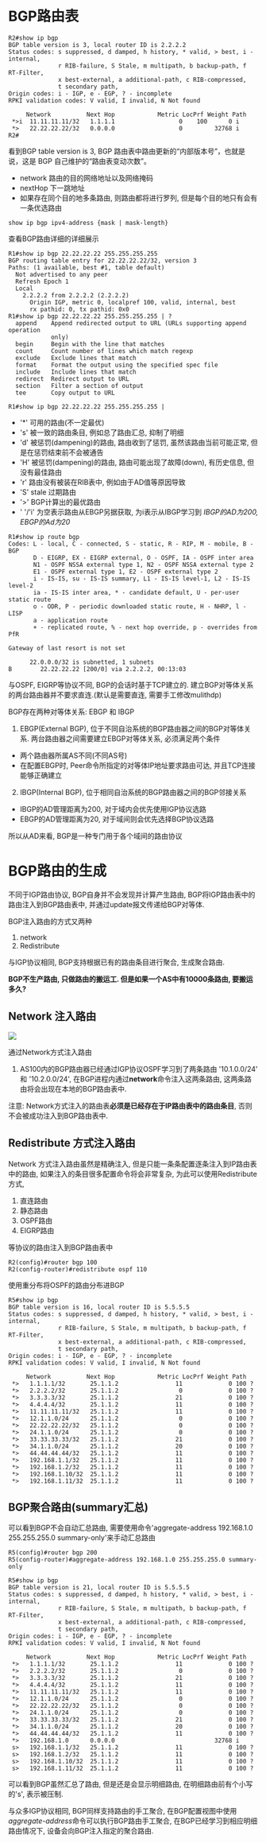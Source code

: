 # BGP路由表

```
R2#show ip bgp
BGP table version is 3, local router ID is 2.2.2.2
Status codes: s suppressed, d damped, h history, * valid, > best, i - internal,
              r RIB-failure, S Stale, m multipath, b backup-path, f RT-Filter,
              x best-external, a additional-path, c RIB-compressed,
              t secondary path,
Origin codes: i - IGP, e - EGP, ? - incomplete
RPKI validation codes: V valid, I invalid, N Not found

     Network          Next Hop            Metric LocPrf Weight Path
 *>i  11.11.11.11/32   1.1.1.1                  0    100      0 i
 *>   22.22.22.22/32   0.0.0.0                  0         32768 i
R2#
```
看到BGP table version is 3, BGP 路由表中路由更新的“内部版本号”，也就是说，这是 BGP 自己维护的“路由表变动次数”。

- network 路由的目的网络地址以及网络掩码
- nextHop 下一跳地址
- 如果存在同个目的地多条路由, 则路由都将进行罗列, 但是每个目的地只有会有一条优选路由

`show ip bgp ipv4-address {mask | mask-length}`

查看BGP路由详细的详细展示

```
R1#show ip bgp 22.22.22.22 255.255.255.255
BGP routing table entry for 22.22.22.22/32, version 3
Paths: (1 available, best #1, table default)
  Not advertised to any peer
  Refresh Epoch 1
  Local
    2.2.2.2 from 2.2.2.2 (2.2.2.2)
      Origin IGP, metric 0, localpref 100, valid, internal, best
      rx pathid: 0, tx pathid: 0x0
R1#show ip bgp 22.22.22.22 255.255.255.255 | ?
  append    Append redirected output to URL (URLs supporting append operation
            only)
  begin     Begin with the line that matches
  count     Count number of lines which match regexp
  exclude   Exclude lines that match
  format    Format the output using the specified spec file
  include   Include lines that match
  redirect  Redirect output to URL
  section   Filter a section of output
  tee       Copy output to URL

R1#show ip bgp 22.22.22.22 255.255.255.255 |
```

- '*' 可用的路由(不一定最优) 
- 's' 被一致的路由条目, 例如总了路由汇总, 抑制了明细
- 'd' 被惩罚(dampening)的路由, 路由收到了惩罚, 虽然该路由当前可能正常, 但是在惩罚结束前不会被通告
- 'H' 被惩罚(dampening)的路由, 路由可能出现了故障(down), 有历史信息, 但没有最佳路由
- 'r' 路由没有被装在RIB表中, 例如由于AD值等原因导致
- 'S' stale 过期路由
- '>' BGP计算出的最优路由
- ' '/'i' 为空表示路由从EBGP另据获取, 为i表示从IBGP学习到
*IBGP的AD为200, EBGP的Ad为20*

```
R1#show ip route bgp
Codes: L - local, C - connected, S - static, R - RIP, M - mobile, B - BGP
       D - EIGRP, EX - EIGRP external, O - OSPF, IA - OSPF inter area
       N1 - OSPF NSSA external type 1, N2 - OSPF NSSA external type 2
       E1 - OSPF external type 1, E2 - OSPF external type 2
       i - IS-IS, su - IS-IS summary, L1 - IS-IS level-1, L2 - IS-IS level-2
       ia - IS-IS inter area, * - candidate default, U - per-user static route
       o - ODR, P - periodic downloaded static route, H - NHRP, l - LISP
       a - application route
       + - replicated route, % - next hop override, p - overrides from PfR

Gateway of last resort is not set

      22.0.0.0/32 is subnetted, 1 subnets
B        22.22.22.22 [200/0] via 2.2.2.2, 00:13:03
```

与OSPF, EIGRP等协议不同, BGP的会话时基于TCP建立的. 建立BGP对等体关系的两台路由器并不要求直连.(默认是需要直连, 需要手工修改mulithdp)


BGP存在两种对等体关系: EBGP 和 IBGP

1. EBGP(External BGP), 位于不同自治系统的BGP路由器之间的BGP对等体关系. 两台路由器之间需要建立EBGP对等体关系, 必须满足两个条件
  - 两个路由器所属AS不同(不同AS号)
  - 在配置EBGP时, Peer命令所指定的对等体IP地址要求路由可达, 并且TCP连接能够正确建立

2. IBGP(Internal BGP), 位于相同自治系统的BGP路由器之间的BGP邻接关系
  - IBGP的AD管理距离为200, 对于域内会优先使用IGP协议选路
  - EBGP的AD管理距离为20, 对于域间则会优先选择BGP协议选路

所以从AD来看, BGP是一种专门用于各个域间的路由协议

# BGP路由的生成

不同于IGP路由协议, BGP自身并不会发现并计算产生路由, BGP将IGP路由表中的路由注入到BGP路由表中, 并通过update报文传递给BGP对等体.

BGP注入路由的方式又两种
1. network
2. Redistribute

与IGP协议相同, BGP支持根据已有的路由条目进行聚合, 生成聚合路由.

**BGP不生产路由, 只做路由的搬运工. 但是如果一个AS中有10000条路由, 要搬运多久?**

## Network 注入路由

![](../image/BGP/170600.png)

通过Network方式注入路由
1. AS100内的BGP路由器已经通过IGP协议OSPF学习到了两条路由 '10.1.0.0/24' 和 '10.2.0.0/24', 在BGP进程内通过**network**命令注入这两条路由, 这两条路由将会出现在本地的BGP路由表中.

注意: Network方式注入的路由表**必须是已经存在于IP路由表中的路由条目**, 否则不会被成功注入到BGP路由表中.

## Redistribute 方式注入路由

Network 方式注入路由虽然是精确注入, 但是只能一条条配置逐条注入到IP路由表中的路由, 如果注入的条目很多配置命令将会非常复杂, 为此可以使用Redistribute方式,
1. 直连路由
2. 静态路由
3. OSPF路由
4. EIGRP路由

等协议的路由注入到BGP路由表中

```
R2(config)#router bgp 100
R2(config-router)#redistribute ospf 110
```

使用重分布将OSPF的路由分布进BGP

```
R5#show ip bgp
BGP table version is 16, local router ID is 5.5.5.5
Status codes: s suppressed, d damped, h history, * valid, > best, i - internal,
              r RIB-failure, S Stale, m multipath, b backup-path, f RT-Filter,
              x best-external, a additional-path, c RIB-compressed,
              t secondary path,
Origin codes: i - IGP, e - EGP, ? - incomplete
RPKI validation codes: V valid, I invalid, N Not found

     Network          Next Hop            Metric LocPrf Weight Path
 *>   1.1.1.1/32       25.1.1.2                11             0 100 ?
 *>   2.2.2.2/32       25.1.1.2                 0             0 100 ?
 *>   3.3.3.3/32       25.1.1.2                21             0 100 ?
 *>   4.4.4.4/32       25.1.1.2                11             0 100 ?
 *>   11.11.11.11/32   25.1.1.2                11             0 100 ?
 *>   12.1.1.0/24      25.1.1.2                 0             0 100 ?
 *>   22.22.22.22/32   25.1.1.2                 0             0 100 ?
 *>   24.1.1.0/24      25.1.1.2                 0             0 100 ?
 *>   33.33.33.33/32   25.1.1.2                21             0 100 ?
 *>   34.1.1.0/24      25.1.1.2                20             0 100 ?
 *>   44.44.44.44/32   25.1.1.2                11             0 100 ?
 *>   192.168.1.1/32   25.1.1.2                11             0 100 ?
 *>   192.168.1.2/32   25.1.1.2                11             0 100 ?
 *>   192.168.1.10/32  25.1.1.2                11             0 100 ?
 *>   192.168.1.11/32  25.1.1.2                11             0 100 ?
```

## BGP聚合路由(summary汇总)

可以看到BGP不会自动汇总路由, 需要使用命令'aggregate-address 192.168.1.0 255.255.255.0 summary-only'来手动汇总路由

```
R5(config)#router bgp 200
R5(config-router)#aggregate-address 192.168.1.0 255.255.255.0 summary-only

R5#show ip bgp
BGP table version is 21, local router ID is 5.5.5.5
Status codes: s suppressed, d damped, h history, * valid, > best, i - internal,
              r RIB-failure, S Stale, m multipath, b backup-path, f RT-Filter,
              x best-external, a additional-path, c RIB-compressed,
              t secondary path,
Origin codes: i - IGP, e - EGP, ? - incomplete
RPKI validation codes: V valid, I invalid, N Not found

     Network          Next Hop            Metric LocPrf Weight Path
 *>   1.1.1.1/32       25.1.1.2                11             0 100 ?
 *>   2.2.2.2/32       25.1.1.2                 0             0 100 ?
 *>   3.3.3.3/32       25.1.1.2                21             0 100 ?
 *>   4.4.4.4/32       25.1.1.2                11             0 100 ?
 *>   11.11.11.11/32   25.1.1.2                11             0 100 ?
 *>   12.1.1.0/24      25.1.1.2                 0             0 100 ?
 *>   22.22.22.22/32   25.1.1.2                 0             0 100 ?
 *>   24.1.1.0/24      25.1.1.2                 0             0 100 ?
 *>   33.33.33.33/32   25.1.1.2                21             0 100 ?
 *>   34.1.1.0/24      25.1.1.2                20             0 100 ?
 *>   44.44.44.44/32   25.1.1.2                11             0 100 ?
 *>   192.168.1.0      0.0.0.0                            32768 i
 s>   192.168.1.1/32   25.1.1.2                11             0 100 ?
 s>   192.168.1.2/32   25.1.1.2                11             0 100 ?
 s>   192.168.1.10/32  25.1.1.2                11             0 100 ?
 s>   192.168.1.11/32  25.1.1.2                11             0 100 ?
```

可以看到BGP虽然汇总了路由, 但是还是会显示明细路由, 在明细路由前有个小写的's', 表示被压制.

与众多IGP协议相同, BGP同样支持路由的手工聚合, 在BGP配置视图中使用*aggregate-address*命令可以执行BGP路由手工聚合, 在BGP已经学习到相应明细路由情况下, 设备会向BGP注入指定的聚合路由.